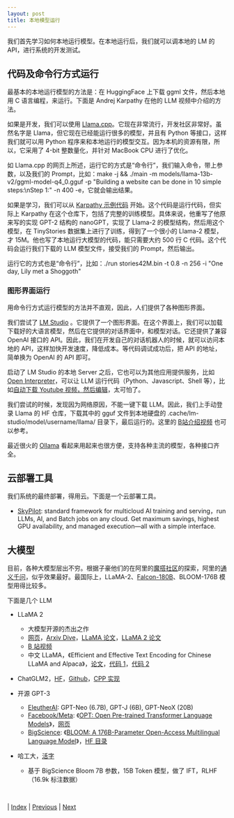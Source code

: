 ```yaml
---
layout: post
title: 本地模型运行
---
```


我们首先学习如何本地运行模型。在本地运行后，我们就可以调本地的 LM 的 API，进行系统的开发测试。

## 代码及命令行方式运行

最基本的本地运行模型的方法是：在 HuggingFace 上下载 ggml 文件，然后本地用 C 语言编程，来运行。下面是 Andrej Karpathy 在他的 LLM 视频中介绍的方法。

如果是开发，我们可以使用 [Llama.cpp](https://github.com/ggerganov/llama.cpp)。它现在非常流行，开发社区非常好。虽然名字是 Llama，但它现在已经能运行很多的模型，并且有 Python 等接口，这样我们就可以用 Python 程序来和本地运行的模型交互。因为本机的资源有限，所以，它采用了 4-bit 整数量化，并针对 MacBook CPU 进行了优化。

如 Llama.cpp 的网页上所述，运行它的方式是“命令行”，我们输入命令，带上参数，以及我们的 Prompt，比如：make -j && ./main -m models/llama-13b-v2/ggml-model-q4_0.gguf -p "Building a website can be done in 10 simple steps:\nStep 1:" -n 400 -e，它就会输出结果。

如果是学习，我们可以从 [Karpathy 示例代码](https://github.com/karpathy/llama2.c/blob/master/run.c) 开始。这个代码是运行代码，但实际上 Karpathy 在这个仓库下，包括了完整的训练模型。具体来说，他重写了他原来写的实现 GPT-2 结构的 nanoGPT，实现了 Llama-2 的模型结构，然后用这个模型，在 TinyStories 数据集上进行了训练，得到了一个很小的 Llama-2 模型，才 15M。他也写了本地运行大模型的代码，能只需要大约 500 行 C 代码。这个代码会运行我们下载的 LLM 模型文件，接受我们的 Prompt，然后输出。

运行它的方式也是“命令行”，比如：./run stories42M.bin -t 0.8 -n 256 -i "One day, Lily met a Shoggoth"

### 图形界面运行

用命令行方式运行模型的方法并不直观，因此，人们提供了各种图形界面。

我们尝试了 [LM Studio](https://lmstudio.ai/) 。它提供了一个图形界面。在这个界面上，我们可以加载下载好的大语言模型，然后在它提供的对话界面中，和模型对话。它还提供了兼容 OpenAI 接口的 API。因此，我们在开发自己的对话机器人的时候，就可以访问本地的 API，这样加快开发速度，降低成本。等代码调试成功后，把 API 的地址，简单换为 OpenAI 的 API 即可。

启动了 LM Studio 的本地 Server 之后，它也可以为其他应用提供服务，比如 [Open Interpreter](https://github.com/KillianLucas/open-interpreter)，可以让 LLM 运行代码（Python、Javascript、Shell 等），比如[自动下载 Youtube 视频，然后编辑](https://colab.research.google.com/drive/1WKmRXZgsErej2xUriKzxrEAXdxMSgWbb?usp=sharing)，太可怕了。

我们尝试的时候，发现因为网络原因，不能一键下载 LLM。因此，我们上手动登录 Llama 的 HF 仓库，下载其中的 gguf 文件到本地硬盘的 .cache/lm-studio/model/username/llama/ 目录下，最后运行的。这里的 [B站介绍视频](https://www.bilibili.com/video/BV1th4y1i7eg) 也可以参考。

最近很火的 [Ollama](https://github.com/jmorganca/ollama) 看起来用起来也很方便，支持各种主流的模型，各种接口齐全。

## 云部署工具

我们系统的最终部署，得用云。下面是一个云部署工具。

- [SkyPilot](https://github.com/skypilot-org/skypilot): standard framework for multicloud AI training and serving，run LLMs, AI, and Batch jobs on any cloud. Get maximum savings, highest GPU availability, and managed execution—all with a simple interface.

## 大模型

目前，各种大模型层出不穷。根据子豪他们的在阿里的[魔搭社区](https://modelscope.cn/)的探索，阿里的[通义千问](https://tongyi.aliyun.com/)，似乎效果最好。最国际上，LLaMA-2、[Falcon-180B](https://arxiv.org/abs/2306.01116)、BLOOM-176B 模型用得比较多。

下面是几个 LLM

- LLaMA 2
  - 大模型开源的杰出之作
  - [网页](https://ai.meta.com/research/publications/llama-2-open-foundation-and-fine-tuned-chat-models)，[Arxiv Dive](https://blog.oxen.ai/arxiv-dives-how-llama-2-works/)，[LLaMA 论文](https://arxiv.org/abs/2302.13971)，[LLaMA 2 论文](https://arxiv.org/abs/2307.09288)
  - [B 站视频](https://space.bilibili.com/471000665/channel/collectiondetail?sid=1572777)
  - 中文 LLaMA，《Efficient and Effective Text Encoding for Chinese LLaMA and Alpaca》，[论文](https://arxiv.org/pdf/2304.08177.pdf)，[代码 1](https://github.com/ymcui/Chinese-LLaMA-Alpaca/wiki/llama.cpp%E9%87%8F%E5%8C%96%E9%83%A8%E7%BD%B2)，[代码 2](https://github.com/ymcui/Chinese-LLaMA-Alpaca-2)

- ChatGLM2，[HF](https://huggingface.co/THUDM/chatglm2-6b)，[Github](https://github.com/THUDM/GLM)，[CPP 实现](https://github.com/li-plus/chatglm.cpp)

- 开源 GPT-3
	- [EleutherAI](https://huggingface.co/EleutherAI): GPT-Neo (6.7B), GPT-J (6B), GPT-NeoX (20B)
	- [Facebook/Meta](https://huggingface.co/facebook): 《[OPT: Open Pre-trained Transformer Language Models](https://arxiv.org/abs/2205.01068)》，[网页](https://alpa.ai/opt)
	- [BigScience](https://huggingface.co/bigscience): 《[BLOOM: A 176B-Parameter Open-Access Multilingual Language Model](https://github.com/ymcui/Chinese-LLaMA-Alpaca-2)》，[HF 目录](https://huggingface.co/bigscience/bloom)

- 哈工大，[活字](https://github.com/HIT-SCIR/huozi)
	- 基于 BigScience Bloom 7B 参数，15B Token 模型，做了 IFT，RLHF（16.9k 标注数据）

<br/>

| [Index](./) | [Previous](2-21-multi-modal) | [Next](3-8-prompt-eng)
